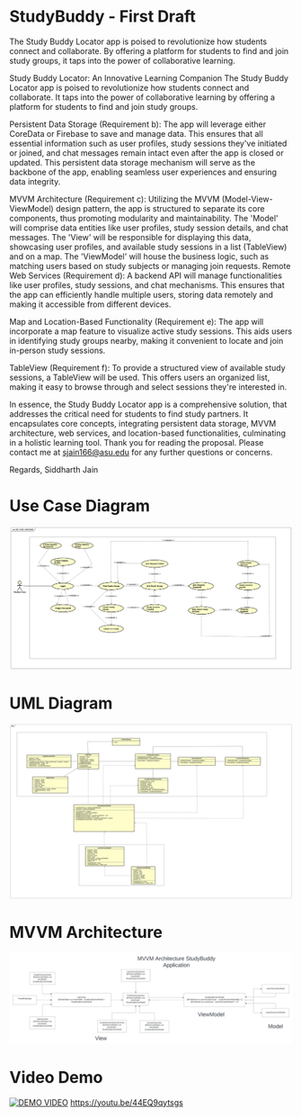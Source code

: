 # StudyBuddy - First Draft
The Study Buddy Locator app is poised to revolutionize how students connect and collaborate. By offering a platform for students to find and join study groups, it taps into the power of collaborative learning.

Study Buddy Locator: An Innovative Learning Companion
The Study Buddy Locator app is poised to revolutionize how students connect and collaborate. It taps into the power of collaborative learning by offering a platform for students to find and join study groups.

Persistent Data Storage (Requirement b): The app will leverage either CoreData or Firebase to save and manage data. This ensures that all essential information such as user profiles, study sessions they've initiated or joined, and chat messages remain intact even after the app is closed or updated. This persistent data storage mechanism will serve as the backbone of the app, enabling seamless user experiences and ensuring data integrity.

MVVM Architecture (Requirement c): Utilizing the MVVM (Model-View-ViewModel) design pattern, the app is structured to separate its core components, thus promoting modularity and maintainability. The 'Model' will comprise data entities like user profiles, study session details, and chat messages. The 'View' will be responsible for displaying this data, showcasing user profiles, and available study sessions in a list (TableView) and on a map. The 'ViewModel' will house the business logic, such as matching users based on study subjects or managing join requests.
Remote Web Services (Requirement d): A backend API will manage functionalities like user profiles, study sessions, and chat mechanisms. This ensures that the app can efficiently handle multiple users, storing data remotely and making it accessible from different devices.

Map and Location-Based Functionality (Requirement e): The app will incorporate a map feature to visualize active study sessions. This aids users in identifying study groups nearby, making it convenient to locate and join in-person study sessions.

TableView (Requirement f): To provide a structured view of available study sessions, a TableView will be used. This offers users an organized list, making it easy to browse through and select sessions they're interested in.

In essence, the Study Buddy Locator app is a comprehensive solution, that addresses the critical need for students to find study partners. It encapsulates core concepts, integrating persistent data storage, MVVM architecture, web services, and location-based functionalities, culminating in a holistic learning tool.
Thank you for reading the proposal. Please contact me at sjain166@asu.edu for any further questions or concerns.


Regards, 
Siddharth Jain

# Use Case Diagram
![Connection](StudyBuddy-UseCase.png)

# UML Diagram 
![Connection](https://github.com/sjain166/StudyBuddy/blob/main/StudyBuddy-UML.jpg)

# MVVM Architecture
![Connection](https://github.com/sjain166/StudyBuddy/blob/main/MVVM%20Archi%20Study%20Buddy.jpeg)

# Video Demo 

[![DEMO VIDEO](https://img.youtube.com/vi/44EQ9qytsgs/0.jpg)](https://www.youtube.com/watch?v=44EQ9qytsgs)
https://youtu.be/44EQ9qytsgs



